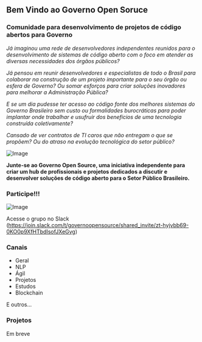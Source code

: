 ## Bem Vindo ao Governo Open Soruce
### Comunidade para desenvolvimento de projetos de código abertos para Governo

_Já imaginou uma rede de desenvolvedores independentes reunidos para o desenvolvimento de sistemas de código aberto com o foco em atender as diversas necessidades dos órgãos públicos?_

_Já pensou em reunir desenvolvedores e especialistas de todo o Brasil para colaborar na construção de um projeto importante para o seu órgão ou esfera de Governo? Ou somar esforços para criar soluções inovadores para melhorar a Administração Pública?_

_E se um dia pudesse ter acesso ao código fonte dos melhores sistemas do Governo Brasileiro sem custo ou formalidades burocráticas para poder implantar onde trabalhar e usufruir dos benefícios de uma tecnologia construída coletivamente?_

_Cansado de ver contratos de TI caros que não entregam o que se propõem? Ou do atraso na evolução tecnológica do setor público?_

![Image](https://images.unsplash.com/photo-1508830524289-0adcbe822b40?ixlib=rb-1.2.1&ixid=eyJhcHBfaWQiOjEyMDd9&auto=format&fit=crop&w=711&q=80)

**Junte-se ao Governo Open Source, uma iniciativa independente para criar um hub de profissionais e projetos dedicados a discutir e desenvolver soluções de código aberto para o Setor Público Brasileiro.**

### Participe!!!

![Image](https://lh3.googleusercontent.com/VfpdFf3jaMj51B84gO8yiOtlp9ezTU0ByQ9UK6SIEvAiv5NDOgy7DYRzgbpCnETnX6s)

Acesse o grupo no Slack (https://join.slack.com/t/governoopensource/shared_invite/zt-hyjvbb69-0KO0p9XfHTbdIsofJXeGvg)

### Canais

- Geral
- NLP
- Ágil
- Projetos
- Estudos
- Blockchain

E outros...

### Projetos

Em breve
